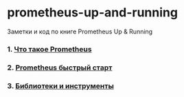 # prometheus-up-and-running
Заметки и код  по книге Prometheus Up &amp; Running

### 1. [Что такое Prometheus](01-Introduction/notes.md)
### 2. [Prometheus быстрый старт](02-Getting-started/notes.md)
### 3. [Библиотеки и инструменты](03-Instrumentation/notes.md)